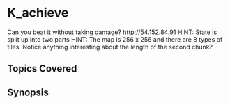 # K_achieve

Can you beat it without taking damage?
http://54.152.84.91
HINT: State is split up into two parts
HINT: The map is 256 x 256 and there are 8 types of tiles. Notice anything interesting about the length of the second chunk?
## Topics Covered

## Synopsis

